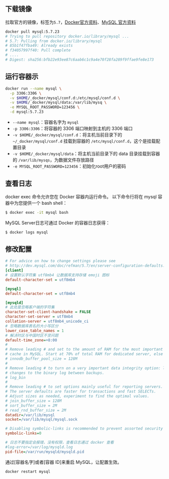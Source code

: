 
## 下载镜像

拉取官方的镜像，标签为`5.7`，[Docker官方资料](https://docs.docker.com/samples/library/mysql/#-via-docker-stack-deploy-or-docker-compose)、[MySQL 官方资料](https://dev.mysql.com/doc/refman/8.0/en/docker-mysql-more-topics.html)

```bash
docker pull mysql:5.7.23
# Trying to pull repository docker.io/library/mysql ...
# 5.7: Pulling from docker.io/library/mysql
# 85b1f47fba49: Already exists
# f34057997f40: Pull complete
# ....
# Digest: sha256:bfb22e93ee87c6aab6c1c9a4e70f28fa289f9ffae9fe8e173
```

## 运行容器示

```bash
docker run --name mysql \
  -p 3306:3306 \
  -v $HOME/_docker/mysql/conf.d:/etc/mysql/conf.d \
  -v $HOME/_docker/mysql/data:/var/lib/mysq \
  -e MYSQL_ROOT_PASSWORD=123456 \
  -d mysql:5.7.23
```

- `--name mysql`：容器名字为 `mysql`
- `-p 3306:3306`：将容器的 3306 端口映射到主机的 3306 端口
- `-v $HOME/_docker/mysql/conf.d`：将主机当前目录下的 `~/_docker/mysql/conf.d` 挂载到容器的 `/etc/mysql/conf.d`，这个是挂载配置目录
- `-v $HOME/_docker/mysql/data`：将主机当前目录下的 data 目录挂载到容器的 `/var/lib/mysqs`，为数据文件存放路径
- `-e MYSQL_ROOT_PASSWORD=123456`：初始化root用户的密码

## 查看日志

docker exec 命令允许您在 Docker 容器内运行命令。 以下命令行将在 mysql 容器中为您提供一个 bash shell：

```bash
$ docker exec -it mysql bash
```

MySQL Server日志可通过 Docker 的容器日志获得：

```bash
$ docker logs mysql
```

## 修改配置

```ini
# For advice on how to change settings please see
# http://dev.mysql.com/doc/refman/5.7/en/server-configuration-defaults.html
[client]
# 设置默认字符集 utf8mb4 让数据库支持存储 emoji 图标
default-character-set = utf8mb4

[mysql]
default-character-set = utf8mb4

[mysqld]
# 此处是忽略客户端的字符集
character-set-client-handshake = FALSE
character-set-server = utf8mb4
collation-server = utf8mb4_unicode_ci
# 忽略数据库表名的大小写区分
lower_case_table_names = 1
# 解决时区与中国时区不至问题
default-time_zone=+8:00
#
# Remove leading # and set to the amount of RAM for the most important data
# cache in MySQL. Start at 70% of total RAM for dedicated server, else 10%.
# innodb_buffer_pool_size = 128M
#
# Remove leading # to turn on a very important data integrity option: logging
# changes to the binary log between backups.
# log_bin
#
# Remove leading # to set options mainly useful for reporting servers.
# The server defaults are faster for transactions and fast SELECTs.
# Adjust sizes as needed, experiment to find the optimal values.
# join_buffer_size = 128M
# sort_buffer_size = 2M
# read_rnd_buffer_size = 2M
datadir=/var/lib/mysql
socket=/var/lib/mysql/mysql.sock

# Disabling symbolic-links is recommended to prevent assorted security risks
symbolic-links=0

# 日志不要指定会报错，没有权限，查看日志通过 docker 查看
#log-error=/var/log/mysqld.log
pid-file=/var/run/mysqld/mysqld.pid
```

通过[容器名字]或者[容器 ID]来重启 MySQL，让配置生效。

```bash
docker restart mysql
```